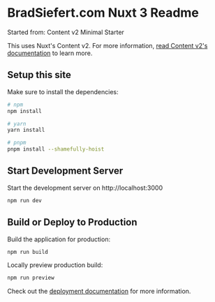 # BradSiefert.com Nuxt 3 Readme
Started from: Content v2 Minimal Starter

This uses Nuxt's Content v2. For more information, [read Content v2's documentation](https://content-v2.nuxtjs.org/) to learn more.

## Setup this site
Make sure to install the dependencies:

```bash
# npm
npm install

# yarn
yarn install

# pnpm
pnpm install --shamefully-hoist
```

## Start Development Server
Start the development server on http://localhost:3000

```bash
npm run dev
```

## Build or Deploy to Production
Build the application for production:

```bash
npm run build
```

Locally preview production build:

```bash
npm run preview
```

Check out the [deployment documentation](https://v3.nuxtjs.org/docs/deployment) for more information.
